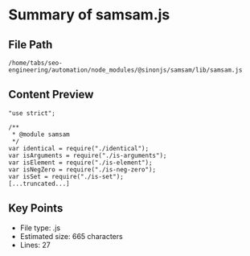 # Summary of samsam.js
  
## File Path
`/home/tabs/seo-engineering/automation/node_modules/@sinonjs/samsam/lib/samsam.js`

## Content Preview
```
"use strict";

/**
 * @module samsam
 */
var identical = require("./identical");
var isArguments = require("./is-arguments");
var isElement = require("./is-element");
var isNegZero = require("./is-neg-zero");
var isSet = require("./is-set");
[...truncated...]
```

## Key Points
- File type: .js
- Estimated size: 665 characters
- Lines: 27
